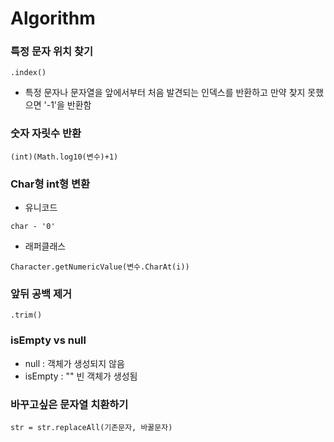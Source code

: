 # Algorithm  

###  특정 문자 위치 찾기
~~~
.index()
~~~
-  특정 문자나 문자열을 앞에서부터 처음 발견되는 인덱스를 반환하고 만약 찾지 못했으면 '-1'을 반환함  

###  숫자 자릿수 반환  
~~~
(int)(Math.log10(변수)+1)
~~~

###  Char형 int형 변환  
-  유니코드
~~~
char - '0'
~~~  
-  래퍼클래스
~~~
Character.getNumericValue(변수.CharAt(i))
~~~   

###  앞뒤 공백 제거  
~~~
.trim()
~~~  

###  isEmpty vs null  
-  null : 객체가 생성되지 않음  
-  isEmpty : "" 빈 객체가 생성됨  

###  바꾸고싶은 문자열 치환하기
~~~
str = str.replaceAll(기존문자, 바꿀문자)
~~~



